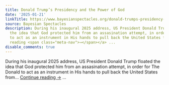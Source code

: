 ```yaml
---
title: Donald Trump’s Presidency and the Power of God
date: '2025-01-21'
linkTitle: https://www.bayesianspectacles.org/donald-trumps-presidency-and-the-power-of-god/
source: Bayesian Spectacles
description: During his inaugural 2025 address, US President Donald Trump floated
  the idea that God protected him from an assasination attempt, in order for The Donald
  to act as an instrument in His hands to pull back the United States from… <a href="https://www.bayesianspectacles.org/donald-trumps-presidency-and-the-power-of-god/">Continue
  reading <span class="meta-nav">→</span></a> ...
disable_comments: true
---
```

During his inaugural 2025 address, US President Donald Trump floated the idea that God protected him from an assasination attempt, in order for The Donald to act as an instrument in His hands to pull back the United States from… <a href="https://www.bayesianspectacles.org/donald-trumps-presidency-and-the-power-of-god/">Continue reading <span class="meta-nav">→</span></a> ...